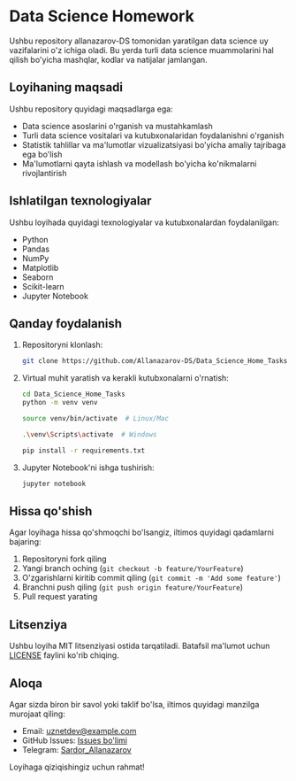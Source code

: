 # Data Science Homework

Ushbu repository allanazarov-DS tomonidan yaratilgan data science uy vazifalarini o'z ichiga oladi. Bu yerda turli data science muammolarini hal qilish bo'yicha mashqlar, kodlar va natijalar jamlangan.

## Loyihaning maqsadi

Ushbu repository quyidagi maqsadlarga ega:
- Data science asoslarini o'rganish va mustahkamlash
- Turli data science vositalari va kutubxonalaridan foydalanishni o'rganish
- Statistik tahlillar va ma'lumotlar vizualizatsiyasi bo'yicha amaliy tajribaga ega bo'lish
- Ma'lumotlarni qayta ishlash va modellash bo'yicha ko'nikmalarni rivojlantirish


## Ishlatilgan texnologiyalar

Ushbu loyihada quyidagi texnologiyalar va kutubxonalardan foydalanilgan:
- Python
- Pandas
- NumPy
- Matplotlib
- Seaborn
- Scikit-learn
- Jupyter Notebook

## Qanday foydalanish

1. Repositoryni klonlash:
   ```bash
   git clone https://github.com/Allanazarov-DS/Data_Science_Home_Tasks.git
   ```
2. Virtual muhit yaratish va kerakli kutubxonalarni o'rnatish:
   ```bash
   cd Data_Science_Home_Tasks
   python -m venv venv
   ```
   ```bash
   source venv/bin/activate  # Linux/Mac
   ```
   ```bash
   .\venv\Scripts\activate  # Windows
   ```
   ```bash
   pip install -r requirements.txt
   ```
3. Jupyter Notebook'ni ishga tushirish:
   ```bash
   jupyter notebook
   ```

## Hissa qo'shish

Agar loyihaga hissa qo'shmoqchi bo'lsangiz, iltimos quyidagi qadamlarni bajaring:
1. Repositoryni fork qiling
2. Yangi branch oching (`git checkout -b feature/YourFeature`)
3. O'zgarishlarni kiritib commit qiling (`git commit -m 'Add some feature'`)
4. Branchni push qiling (`git push origin feature/YourFeature`)
5. Pull request yarating

## Litsenziya

Ushbu loyiha MIT litsenziyasi ostida tarqatiladi. Batafsil ma'lumot uchun [LICENSE](LICENSE) faylini ko'rib chiqing.


## Aloqa

Agar sizda biron bir savol yoki taklif bo'lsa, iltimos quyidagi manzilga murojaat qiling:
- Email: uznetdev@example.com
- GitHub Issues: [Issues bo'limi](https://github.com/Allanazarov-DS/Data_Science_Home_Tasks/issues)
- Telegram: [Sardor_Allanazarov](https://t.me/Sardor_Allanazarov)

Loyihaga qiziqishingiz uchun rahmat!